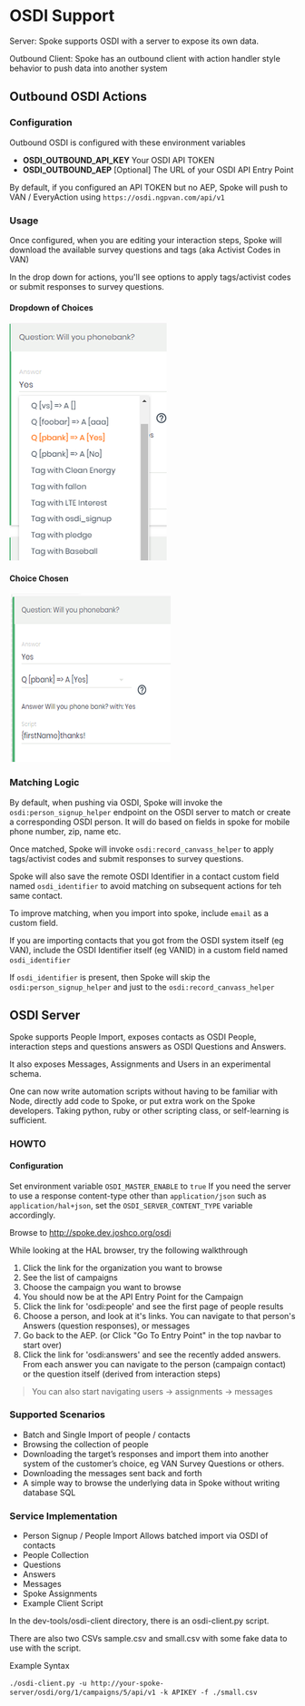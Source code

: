 # OSDI Support

Server: Spoke supports OSDI with a server to expose its own data.
 
Outbound Client: Spoke has an outbound client with action handler style behavior to push data into another system

## Outbound OSDI Actions

### Configuration
Outbound OSDI is configured with these environment variables
* __OSDI_OUTBOUND_API_KEY__ Your OSDI API TOKEN
* __OSDI_OUTBOUND_AEP__ [Optional] The URL of your OSDI API Entry Point

By default, if you configured an API TOKEN but no AEP, Spoke will push to VAN / EveryAction using `https://osdi.ngpvan.com/api/v1`

### Usage
Once configured, when you are editing your interaction steps, Spoke will download the available survey questions and tags (aka Activist Codes in VAN)

In the drop down for actions, you'll see options to apply tags/activist codes or submit responses to survey questions.

#### Dropdown of Choices
![OSDI Choices](images/osdi_outbound_choices.png)

#### Choice Chosen
![OSDI Chosen](images/osdi_outbound_choice.png)

### Matching Logic
By default, when pushing via OSDI, Spoke will invoke the `osdi:person_signup_helper` endpoint on the OSDI server to match or create a corresponding OSDI person.  It will do based on fields in spoke for mobile phone number, zip, name etc.

Once matched, Spoke will invoke `osdi:record_canvass_helper` to apply tags/activist codes and submit responses to survey questions. 

Spoke will also save the remote OSDI Identifier in a contact custom field named `osdi_identifier` to avoid matching on subsequent actions for teh same contact.

To improve matching, when you import into spoke, include `email` as a custom field.  

If you are importing contacts that you got from the OSDI system itself (eg VAN), include the OSDI Identifier itself (eg VANID) in a custom field named `osdi_identifier`

If `osdi_identifier` is present, then Spoke will skip the `osdi:person_signup_helper` and just to the `osdi:record_canvass_helper`
 


## OSDI Server

Spoke supports People Import, exposes contacts as OSDI People, interaction steps and questions answers as OSDI Questions and Answers.

It also exposes Messages, Assignments and Users in an experimental schema.

One can now write automation scripts without having to be familiar with Node, directly add code to Spoke, or put extra work on the Spoke developers.  Taking python, ruby or other scripting class, or self-learning is sufficient.

### HOWTO

#### Configuration

Set environment variable `OSDI_MASTER_ENABLE` to `true`
If you need the server to use a response content-type other than `application/json` such as `application/hal+json`, set the `OSDI_SERVER_CONTENT_TYPE` variable accordingly.

Browse to http://spoke.dev.joshco.org/osdi

While looking at the HAL browser, try the following walkthrough

1. Click the link for the organization you want to browse
2. See the list of campaigns
3. Choose the campaign you want to browse
4. You should now be at the API Entry Point for the Campaign
5. Click the link for 'osdi:people' and see the first page of people results
6. Choose a person, and look at it's links.  You can navigate to that person's Answers (question responses), or messages
7. Go back to the AEP. (or Click "Go To Entry Point" in the top navbar to start over)
8. Click the link for 'osdi:answers' and see the recently added answers.  From each answer you can navigate to the person (campaign contact) or the question itself (derived from interaction steps)

> You can also start navigating users -> assignments -> messages

### Supported Scenarios

* Batch and Single Import of people / contacts
* Browsing the collection of people
* Downloading the target’s responses and import them into another system of the customer’s choice, eg VAN Survey Questions or others.
* Downloading the messages sent back and forth
* A simple way to browse the underlying data in Spoke without writing database SQL
 

### Service Implementation

* Person Signup / People Import Allows batched import via OSDI of contacts
* People Collection
* Questions
* Answers
* Messages
* Spoke Assignments
* Example Client Script

In the dev-tools/osdi-client directory, there is an osdi-client.py script.

There are also two CSVs sample.csv and small.csv with some fake data to use with the script.

Example Syntax

```
./osdi-client.py -u http://your-spoke-server/osdi/org/1/campaigns/5/api/v1 -k APIKEY -f ./small.csv                                            
```
